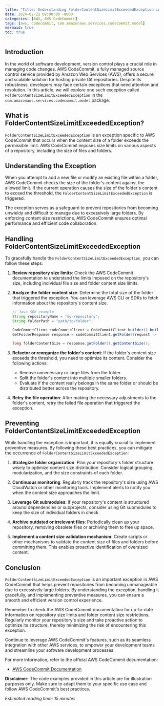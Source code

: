 ```yaml
---
title: "Title: Understanding FolderContentSizeLimitExceededException in AWS CodeCommit"
date: 2024-02-21 09:00:00 -0000
categories: [AWS, AWS CodeCommit]
tags: [aws, codecommit, com.amazonaws.services.codecommit.model]
mermaid: true
toc: true
---
```



## Introduction

In the world of software development, version control plays a crucial role in managing code changes. AWS CodeCommit, a fully managed source control service provided by Amazon Web Services (AWS), offers a secure and scalable solution for hosting private Git repositories. Despite its robustness, developers may face certain exceptions that need attention and resolution. In this article, we will explore one such exception called `FolderContentSizeLimitExceededException` in the `com.amazonaws.services.codecommit.model` package.

## What is FolderContentSizeLimitExceededException?

`FolderContentSizeLimitExceededException` is an exception specific to AWS CodeCommit that occurs when the content size of a folder exceeds the permissible limit. AWS CodeCommit imposes size limits on various aspects of a repository, including the size of files and folders.

## Understanding the Exception

When you attempt to add a new file or modify an existing file within a folder, AWS CodeCommit checks the size of the folder's content against the allowed limit. If the current operation causes the size of the folder's content to exceed the threshold, the `FolderContentSizeLimitExceededException` is triggered.

The exception serves as a safeguard to prevent repositories from becoming unwieldy and difficult to manage due to excessively large folders. By enforcing content size restrictions, AWS CodeCommit ensures optimal performance and efficient code collaboration.

## Handling FolderContentSizeLimitExceededException

To gracefully handle the `FolderContentSizeLimitExceededException`, you can follow these steps:

1. **Review repository size limits**: Check the AWS CodeCommit documentation to understand the limits imposed on the repository's size, including individual file size and folder content size limits.

2. **Analyze the folder content size**: Determine the total size of the folder that triggered the exception. You can leverage AWS CLI or SDKs to fetch information about the repository's content size.

   ```java
   // Java SDK example
   String repositoryName = "my-repository";
   String folderPath = "path/to/folder";
   
   CodeCommitClient codeCommitClient = CodeCommitClient.builder().build();
   GetFolderResponse response = codeCommitClient.getFolder(request -> request.repositoryName(repositoryName).folderPath(folderPath));
   
   long folderContentSize = response.getFolder().getContentSize();
   ```

3. **Refactor or reorganize the folder's content**: If the folder's content size exceeds the threshold, you need to optimize its content. Consider the following actions:

   - Remove unnecessary or large files from the folder.
   - Split the folder's content into multiple smaller folders.
   - Evaluate if the content really belongs in the same folder or should be distributed better across the repository.

4. **Retry the file operation**: After making the necessary adjustments to the folder's content, retry the failed file operation that triggered the exception.

## Preventing FolderContentSizeLimitExceededException

While handling the exception is important, it is equally crucial to implement preventive measures. By following these best practices, you can mitigate the occurrence of `FolderContentSizeLimitExceededException`:

1. **Strategize folder organization**: Plan your repository's folder structure wisely to optimize content size distribution. Consider logical grouping, modularization, and the size constraints of each folder.

2. **Continuous monitoring**: Regularly track the repository's size using AWS CloudWatch or other monitoring tools. Implement alerts to notify you when the content size approaches the limit.

3. **Leverage Git submodules**: If your repository's content is structured around dependencies or subprojects, consider using Git submodules to keep the size of individual folders in check.

4. **Archive outdated or irrelevant files**: Periodically clean up your repository, removing obsolete files or archiving them to free up space.

5. **Implement a content size validation mechanism**: Create scripts or other mechanisms to validate the content size of files and folders before committing them. This enables proactive identification of oversized content.

## Conclusion

`FolderContentSizeLimitExceededException` is an important exception in AWS CodeCommit that helps prevent repositories from becoming unmanageable due to excessively large folders. By understanding the exception, handling it gracefully, and implementing preventive measures, you can ensure a smooth and efficient version control experience.

Remember to check the AWS CodeCommit documentation for up-to-date information on repository size limits and folder content size restrictions. Regularly monitor your repository's size and take proactive action to optimize its structure, thereby minimizing the risk of encountering this exception.

Continue to leverage AWS CodeCommit's features, such as its seamless integration with other AWS services, to empower your development teams and streamline your software development processes.

For more information, refer to the official AWS CodeCommit documentation:
- [AWS CodeCommit Documentation](https://docs.aws.amazon.com/codecommit)

**Disclaimer:** The code examples provided in this article are for illustration purposes only. Make sure to adapt them to your specific use case and follow AWS CodeCommit's best practices.

*Estimated reading time: 15 minutes*